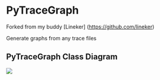 PyTraceGraph
=============
Forked from my buddy [Lineker] (https://github.com/lineker)

Generate graphs from any trace files


PyTraceGraph Class Diagram
-------

<img src="http://tomazeli.net/images/pytracegraph_arch.png" />